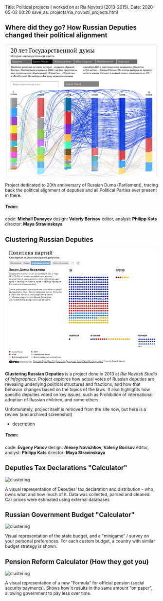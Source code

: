 Title: Political projects I worked on at Ria Novosti (2013-2015).
Date: 2020-05-02 00:20
save_as: projects/ria_novosti_projects.html

## Where did they go? How Russian Deputies changed their political alignment

![20y-deputies](../static/ria/vis-gosduma-20.png)

Project dedicated to 20th anniversary of Russian Duma (Parliament), tracing back the political alignment of deputies and all Political Parties ever present in there.

##### Team: 

code: **Michail Dunayev**
design: **Valeriy Borisov** 
editor, analyst: **Philipp Kats**
director: **Maya Stravinskaya**



## Clustering Russian Deputies

![clustering](../static/ria/vis-gosduma-cluster.png)

**Clustering Russian Deputies** is a project done in 2013 at *Ria Novosti Studio of Infographics*. Project explores how actual votes of Russian deputies are revealing underlying political structures and fractions, and how that behavior changes based on the topics of the laws. It also highlights how specific deputies voted on key issues, such as Prohibition of international adoption of Russian children, and some others.

Unfortunately, project itself is removed from the site now, but here is a review (and archived screenshot)
- [description](https://ria.ru/20130708/948263330.html)


##### Team:

code: **Evgeny Panov**
design: **Alexey Novichkov, Valeriy Borisov**
editor, analyst: **Philipp Kats**
director: **Maya Stravinskaya**


## Deputies Tax Declarations "Calculator"

![clustering](../static/ria/deputy_tax_declaration.png)

A visual representation of Deputies' tax declaration and distribution - who owns what and how much of it.
Data was collected, parsed and cleaned. Car prices were estimated using external databases

## Russian Government Budget "Calculator"

![clustering](../static/ria/budget_calculator.png)

Visual representation of the state budget, and a "minigame" / survey on your personal preferences. For each custom budget, a country with similar budget strategy is shown.

## Pension Reform Calculator (How they got you)

![clustering](../static/ria/pension_calculator.png)

A visual representation of a new "Formula" for official pension (social security payments). Shows how it results in the same amount "on paper", allowing government to pay less over time.

